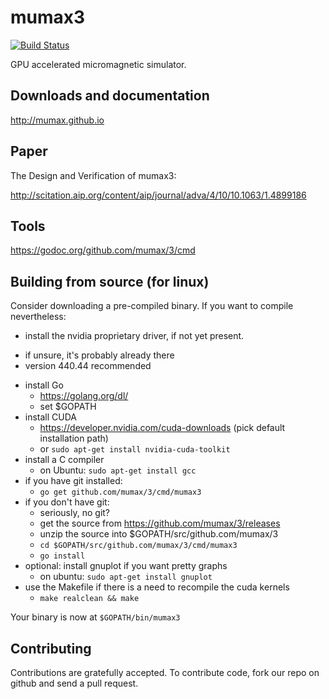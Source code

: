 mumax3 
======
[![Build Status](https://travis-ci.org/mumax/3.svg?branch=master)](https://travis-ci.org/mumax/3)

GPU accelerated micromagnetic simulator.


Downloads and documentation
---------------------------

http://mumax.github.io


Paper
-----

The Design and Verification of mumax3:

http://scitation.aip.org/content/aip/journal/adva/4/10/10.1063/1.4899186


Tools
-----

https://godoc.org/github.com/mumax/3/cmd


Building from source (for linux)
--------------------

Consider downloading a pre-compiled binary. If you want to compile nevertheless:

  * install the nvidia proprietary driver, if not yet present.
   - if unsure, it's probably already there
   - version 440.44 recommended
  * install Go 
    - https://golang.org/dl/
    - set $GOPATH
  * install CUDA 
    - https://developer.nvidia.com/cuda-downloads (pick default installation path)
    - or `sudo apt-get install nvidia-cuda-toolkit`
  * install a C compiler
    - on Ubuntu: `sudo apt-get install gcc`
  * if you have git installed: 
    - `go get github.com/mumax/3/cmd/mumax3`
  * if you don't have git:
    - seriously, no git?
    - get the source from https://github.com/mumax/3/releases
    - unzip the source into $GOPATH/src/github.com/mumax/3
    - `cd $GOPATH/src/github.com/mumax/3/cmd/mumax3`
    - `go install`
  * optional: install gnuplot if you want pretty graphs
    - on ubuntu: `sudo apt-get install gnuplot`
  * use the Makefile if there is a need to recompile the cuda kernels
    - `make realclean && make`

Your binary is now at `$GOPATH/bin/mumax3`

Contributing
------------

Contributions are gratefully accepted. To contribute code, fork our repo on github and send a pull request.
